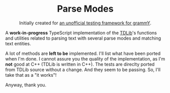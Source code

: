 <div align="center">

# Parse Modes

Initially created for [an unofficial testing framework for grammY](https://github.com/dcdunkan/grammy_tests).

</div>

A **work-in-progress** TypeScript implementation of the [TDLib](https://github.com/tdlib/td)'s functions and utilities
related to parsing text with several parse modes and matching text entities.

A lot of methods are **left to be** implemented. I'll list what have been ported when I'm done. I cannot assure you the
quality of the implementation, as I'm **not** good at C++ (TDLib is written in C++). The tests are direclty ported from
TDLib source without a change. And they seem to be passing. So, I'll take that as a "it works"!

Anyway, thank you.
